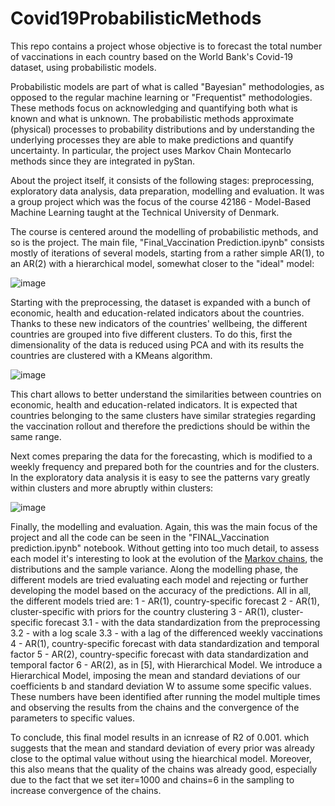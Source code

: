 # Covid19ProbabilisticMethods
This repo contains a project whose objective is to forecast the total number of vaccinations in each country based on the World Bank's Covid-19 dataset, using probabilistic models.

Probabilistic models are part of what is called "Bayesian" methodologies, as opposed to the regular machine learning or "Frequentist" methodologies. These methods focus on acknowledging and quantifying both what is known and what is unknown. The probabilistic methods approximate (physical) processes to probability distributions and by understanding the underlying processes they are able to make predictions and quantify uncertainty. In particular, the project uses Markov Chain Montecarlo methods since they are integrated in pyStan.

About the project itself, it consists of the following stages: preprocessing, exploratory data analysis, data preparation, modelling and evaluation.
It was a group project which was the focus of the course 42186 - Model-Based Machine Learning taught at the Technical University of Denmark.

The course is centered around the modelling of probabilistic methods, and so is the project. The main file, "Final_Vaccination Prediction.ipynb" consists mostly of iterations of several models, starting from a rather simple AR(1), to an AR(2) with a hierarchical model, somewhat closer to the "ideal" model:

![image](https://user-images.githubusercontent.com/72278168/145003850-da5bd220-46b4-42f3-9bd0-3ec7f758c027.png)

Starting with the preprocessing, the dataset is expanded with a bunch of economic, health and education-related indicators about the countries. Thanks to these new indicators of the countries' wellbeing, the different countries are grouped into five different clusters. To do this, first the dimensionality of the data is reduced using PCA and with its results the countries are clustered with a KMeans algorithm. 

![image](https://user-images.githubusercontent.com/72278168/145009700-743498d9-ae1b-4c28-ad69-cd5ba6596a49.png)

This chart allows to better understand the similarities between countries on economic, health and education-related indicators. It is expected that countries belonging to the same clusters have similar strategies regarding the vaccination rollout and therefore the predictions should be within the same range.

Next comes preparing the data for the forecasting, which is modified to a weekly frequency and prepared both for the countries and for the clusters.
In the exploratory data analysis it is easy to see the patterns vary greatly within clusters and more abruptly within clusters:

![image](https://user-images.githubusercontent.com/72278168/145046763-374f5e6d-6326-45ea-9cd9-602417b3d071.png)

Finally, the modelling and evaluation. Again, this was the main focus of the project and all the code can be seen in the "FINAL_Vaccination prediction.ipynb" notebook.
Without getting into too much detail, to assess each model it's interesting to look at the evolution of the [Markov chains](https://en.wikipedia.org/wiki/Markov_chain), the distributions and the sample variance.
Along the modelling phase, the different models are tried evaluating each model and rejecting or further developing the model based on the accuracy of the predictions. All in all, the different models tried are:
 1 - AR(1), country-specific forecast
 2 - AR(1), cluster-specific with priors for the country clustering
 3 - AR(1), cluster-specific forecast
    3.1 - with the data standardization from the preprocessing
    3.2 - with a log scale
    3.3 - with a lag of the differenced weekly vaccinations
 4 - AR(1), country-specific forecast with data standardization and temporal factor
 5 - AR(2), country-specific forecast with data standardization and temporal factor
 6 - AR(2), as in [5], with Hierarchical Model. We introduce a Hierarchical Model, imposing the mean and standard deviations of our coefficients b and standard deviation W to assume some specific values. These numbers have been identified after running the model multiple times and observing the results from the chains and the convergence of the parameters to specific values. 
 
 To conclude, this final model results in an icnrease of R2 of 0.001. which suggests that the mean and standard deviation of every prior was already close to the optimal value without using the hiearchical model. Moreover, this also means that the quality of the chains was already good, especially due to the fact that we set iter=1000 and chains=6 in the sampling to increase convergence of the chains.
